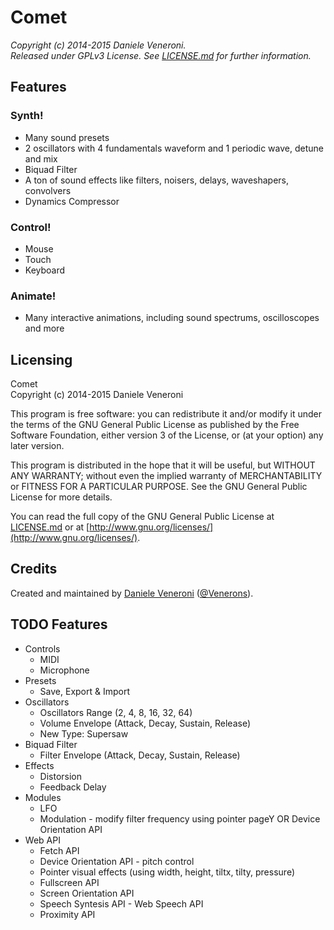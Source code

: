 # Comet

_Copyright (c) 2014-2015 Daniele Veneroni._  
_Released under GPLv3 License. See [LICENSE.md](LICENSE.md) for further information._

## Features

### Synth!

* Many sound presets
* 2 oscillators with 4 fundamentals waveform and 1 periodic wave, detune and mix
* Biquad Filter
* A ton of sound effects like filters, noisers, delays, waveshapers, convolvers
* Dynamics Compressor

### Control!

* Mouse
* Touch
* Keyboard

### Animate!

* Many interactive animations, including sound spectrums, oscilloscopes and more

## Licensing

Comet  
Copyright (c) 2014-2015 Daniele Veneroni  

This program is free software: you can redistribute it and/or modify it under the terms of the GNU General Public License as published by the Free Software Foundation, either version 3 of the License, or (at your option) any later version.  

This program is distributed in the hope that it will be useful, but WITHOUT ANY WARRANTY; without even the implied warranty of
MERCHANTABILITY or FITNESS FOR A PARTICULAR PURPOSE. See the GNU General Public License for more details.  

You can read the full copy of the GNU General Public License at [LICENSE.md](LICENSE.md) or at [http://www.gnu.org/licenses/](http://www.gnu.org/licenses/).  

## Credits

Created and maintained by [Daniele Veneroni](http://venerons.github.io) ([@Venerons](http://twitter.com/Venerons)).

## TODO Features

* Controls
	* MIDI
	* Microphone
* Presets
	* Save, Export & Import
* Oscillators
	* Oscillators Range (2, 4, 8, 16, 32, 64)
	* Volume Envelope (Attack, Decay, Sustain, Release)
	* New Type: Supersaw
* Biquad Filter
	* Filter Envelope (Attack, Decay, Sustain, Release)
* Effects
	* Distorsion
	* Feedback Delay
* Modules
	* LFO
	* Modulation - modify filter frequency using pointer pageY OR Device Orientation API
* Web API
	* Fetch API
	* Device Orientation API - pitch control
	* Pointer visual effects (using width, height, tiltx, tilty, pressure)
	* Fullscreen API
	* Screen Orientation API
	* Speech Syntesis API - Web Speech API
	* Proximity API
